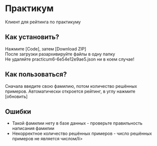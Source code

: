 # Практикум
Клиент для рейтинга по практикуму

<h2>Как установить?</h2>
<p>Нажмите [Code], затем [Download ZIP]<br>
После загрузки разархивируйте файлы в одну папку<br>
Не удаляйте practicum6-6e54e12e9ae5.json ни в коем случае!</p>

<h2>Как пользоваться?</h2>
<p>Сначала введите свою фамилию, потом количество решённых примеров.
Автоматически откроется рейтинг, в углу нажмите [обновить]</p>

<h2>Ошибки</h2>
<ul>
  <li>Такой фамилии нету в базе данных - проверьте правильность написания фамилии</li>
  <li>Некорректное количество решённых примеров - число решённых примеров не является числом/li>
</ul>
